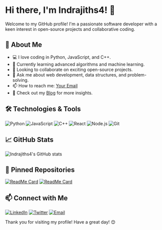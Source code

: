 # Hi there, I'm Indrajiths4! 👋

Welcome to my GitHub profile! I'm a passionate software developer with a keen interest in open-source projects and collaborative coding.

## 🚀 About Me
- 💻 I love coding in Python, JavaScript, and C++.
- 🌱 Currently learning advanced algorithms and machine learning.
- 👯 Looking to collaborate on exciting open-source projects.
- 💬 Ask me about web development, data structures, and problem-solving.
- 📫 How to reach me: [Your Email](mailto:your-email@example.com)
- 📝 Check out my [Blog](https://your-blog-link.com) for more insights.

## 🛠️ Technologies & Tools

![Python](https://img.shields.io/badge/-Python-333333?style=flat&logo=python)
![JavaScript](https://img.shields.io/badge/-JavaScript-333333?style=flat&logo=javascript)
![C++](https://img.shields.io/badge/-C++-333333?style=flat&logo=c%2B%2B)
![React](https://img.shields.io/badge/-React-333333?style=flat&logo=react)
![Node.js](https://img.shields.io/badge/-Node.js-333333?style=flat&logo=node.js)
![Git](https://img.shields.io/badge/-Git-333333?style=flat&logo=git)

## 📈 GitHub Stats

![Indrajiths4's GitHub stats](https://github-readme-stats.vercel.app/api?username=Indrajiths4&show_icons=true&theme=radical)

## 📌 Pinned Repositories

[![ReadMe Card](https://github-readme-stats.vercel.app/api/pin/?username=Indrajiths4&repo=your-repo-name&theme=radical)](https://github.com/Indrajiths4/your-repo-name)
[![ReadMe Card](https://github-readme-stats.vercel.app/api/pin/?username=Indrajiths4&repo=your-repo-name&theme=radical)](https://github.com/Indrajiths4/your-repo-name)

## 📫 Connect with Me

[![LinkedIn](https://img.shields.io/badge/-LinkedIn-0077B5?style=flat&logo=LinkedIn&logoColor=white)](https://www.linkedin.com/in/your-linkedin-profile)
[![Twitter](https://img.shields.io/badge/-Twitter-1DA1F2?style=flat&logo=Twitter&logoColor=white)](https://twitter.com/your-twitter-handle)
[![Email](https://img.shields.io/badge/-Email-D14836?style=flat&logo=Gmail&logoColor=white)](mailto:your-email@example.com)

Thank you for visiting my profile! Have a great day! 😊
